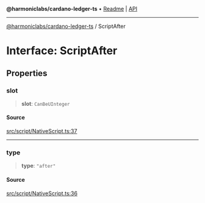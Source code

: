 **@harmoniclabs/cardano-ledger-ts** • [Readme](../Introduction) \| [API](../globals)

***

[@harmoniclabs/cardano-ledger-ts](../Introduction) / ScriptAfter

# Interface: ScriptAfter

## Properties

### slot

> **slot**: `CanBeUInteger`

#### Source

[src/script/NativeScript.ts:37](https://github.com/HarmonicLabs/cardano-ledger-ts/blob/d1659b0/src/script/NativeScript.ts#L37)

***

### type

> **type**: `"after"`

#### Source

[src/script/NativeScript.ts:36](https://github.com/HarmonicLabs/cardano-ledger-ts/blob/d1659b0/src/script/NativeScript.ts#L36)
